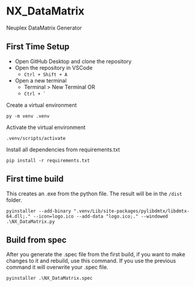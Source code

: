 # NX_DataMatrix
Neuplex DataMatrix Generator

## First Time Setup

- Open GitHub Desktop and clone the repository
- Open the repository in VSCode
  - `Ctrl + Shift + A`
- Open a new terminal
  - Terminal > New Terminal
    OR
  - `` Ctrl + ` ``

Create a virtual environment

```
py -m venv .venv
```

Activate the virtual environment

```
.venv/scripts/activate
```

Install all dependencies from requirements.txt

```
pip install -r requirements.txt
```


## First time build
This creates an .exe from the python file. The result will be in the `/dist` folder.
```
pyinstaller --add-binary ".venv/Lib/site-packages/pylibdmtx/libdmtx-64.dll;." --icon=logo.ico --add-data "logo.ico;." --windowed .\NX_DataMatrix.py
```

## Build from spec
After you generate the .spec file from the first build, if you want to make changes to it and rebuild, use this command. If you use the previous command it will overwrite your .spec file.
```
pyinstaller .\NX_DataMatrix.spec
```
